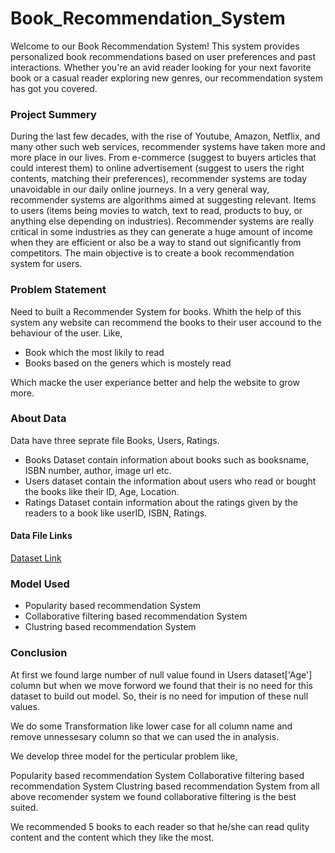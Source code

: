 # Book_Recommendation_System
Welcome to our Book Recommendation System! This system provides personalized book recommendations based on user preferences and past interactions. Whether you're an avid reader looking for your next favorite book or a casual reader exploring new genres, our recommendation system has got you covered.

### Project Summery
During the last few decades, with the rise of Youtube, Amazon, Netflix, and many other such web services, recommender systems have taken more and more place in our lives. From e-commerce (suggest to buyers articles that could interest them) to online advertisement (suggest to users the right contents, matching their preferences), recommender systems are today unavoidable in our daily online journeys.
In a very general way, recommender systems are algorithms aimed at suggesting relevant.
Items to users (items being movies to watch, text to read, products to buy, or anything else depending on industries). Recommender systems are really critical in some industries as they can generate a huge amount of income when they are efficient or also be a way to stand out significantly from competitors. The main objective is to create a book recommendation system for users.

### Problem Statement

Need to built a Recommender System for books. Whith the help of this system any website can recommend the books to their user accound to the behaviour of the user. Like,

  * Book which the most likily to read
  * Books based on the geners which is mostely read

Which macke the user experiance better and help the website to grow more.

### About Data
Data have three seprate file Books, Users, Ratings.

  * Books Dataset contain information about books such as booksname, ISBN number, author, image url etc.
  * Users dataset contain the information about users who read or bought the books like their ID, Age, Location.
  * Ratings Dataset contain information about the ratings given by the readers to a book like userID, ISBN, Ratings.
    
   #### Data File Links

   [Dataset Link](https://www.kaggle.com/datasets/arashnic/book-recommendation-dataset)

### Model Used

  * Popularity based recommendation System
  * Collaborative filtering based recommendation System
  * Clustring based recommendation System

### Conclusion

At first we found large number of null value found in Users dataset['Age'] column but when we move forword we found that their is no need for this dataset to build out model. So, their is no need for impution of these null values.

We do some Transformation like lower case for all column name and remove unnessesary column so that we can used the in analysis.

We develop three model for the perticular problem like,

Popularity based recommendation System
Collaborative filtering based recommendation System
Clustring based recommendation System
from all above recomender system we found collaborative filtering is the best suited.

We recommended 5 books to each reader so that he/she can read qulity content and the content which they like the most.

